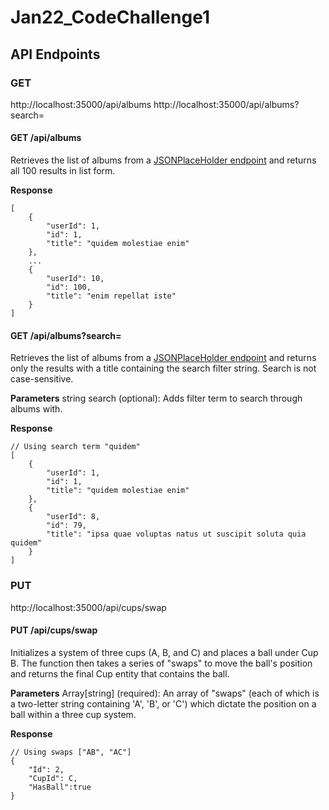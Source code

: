 # Jan22_CodeChallenge1

## API Endpoints

### GET

http://localhost:35000/api/albums
http://localhost:35000/api/albums?search=<filter>

#### GET /api/albums

Retrieves the list of albums from a [JSONPlaceHolder endpoint](https://jsonplaceholder.typicode.com/albums) and returns all 100 results in list form.

**Response**
```
[
    {
        "userId": 1,
        "id": 1,
        "title": "quidem molestiae enim"
    },
    ...
    {
        "userId": 10,
        "id": 100,
        "title": "enim repellat iste"
    }
]
```

#### GET /api/albums?search=<filter>

Retrieves the list of albums from a [JSONPlaceHolder endpoint](https://jsonplaceholder.typicode.com/albums) and returns only the results with a title containing the search filter string. Search is not case-sensitive.

**Parameters**
string search (optional): Adds filter term to search through albums with.

**Response**
```
// Using search term "quidem"
[
    {
        "userId": 1,
        "id": 1,
        "title": "quidem molestiae enim"
    },
    {
        "userId": 8,
        "id": 79,
        "title": "ipsa quae voluptas natus ut suscipit soluta quia quidem"
    }
]
```

### PUT

http://localhost:35000/api/cups/swap

#### PUT /api/cups/swap

Initializes a system of three cups (A, B, and C) and places a ball under Cup B. The function then takes a series of "swaps" to move the ball's position and returns the final Cup entity that contains the ball. 

**Parameters**
Array[string] (required): An array of "swaps" (each of which is a two-letter string containing 'A', 'B', or 'C') which dictate the position on a ball within a three cup system. 

**Response**
```
// Using swaps ["AB", "AC"]
{
    "Id": 2,
    "CupId": C,
    "HasBall":true
}
```

